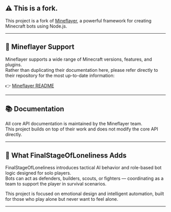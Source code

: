 ## ⚠️ **This is a fork.**

This project is a fork of [Mineflayer](https://github.com/PrismarineJS/mineflayer), a powerful framework for creating Minecraft bots using Node.js.

---

## 🧠 Mineflayer Support

Mineflayer supports a wide range of Minecraft versions, features, and plugins.  
Rather than duplicating their documentation here, please refer directly to their repository for the most up-to-date information:

👉 [Mineflayer README](https://github.com/PrismarineJS/mineflayer#readme)

---

## 📚 Documentation

All core API documentation is maintained by the Mineflayer team.  
This project builds on top of their work and does not modify the core API directly.

---

## 🚀 What FinalStageOfLoneliness Adds

FinalStageOfLoneliness introduces tactical AI behavior and role-based bot logic designed for solo players.  
Bots can act as defenders, builders, scouts, or fighters — coordinating as a team to support the player in survival scenarios.

This project is focused on emotional design and intelligent automation, built for those who play alone but never want to feel alone.

---


